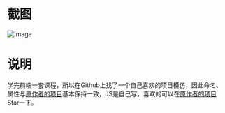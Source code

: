# 截图

![image](https://github.com/conghuahuadan/Bilibili/blob/master/screenshots/QQ%E6%B5%8F%E8%A7%88%E5%99%A8%E6%88%AA%E5%B1%8F%E6%9C%AA%E5%91%BD%E5%90%8D.png?raw=true)



# 说明

学完前端一套课程，所以在Github上找了一个自己喜欢的项目模仿，因此命名、属性与[原作者的项目](https://github.com/Honohonoho/Bilibili-fake)基本保持一致，JS是自己写，喜欢的可以在[原作者的项目](https://github.com/Honohonoho/Bilibili-fake)Star一下。